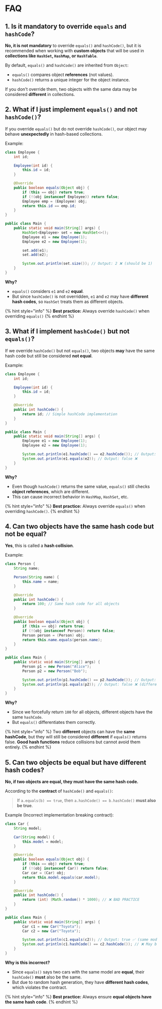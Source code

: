 # FAQ

## **1. Is it mandatory to override `equals` and `hashCode`?**

**No, it is not mandatory** to override `equals()` and `hashCode()`, but it is recommended when working with **custom objects** that will be used in **collections like `HashSet`, `HashMap`, or `HashTable`**.

By default, `equals()` and `hashCode()` are inherited from `Object`:

* `equals()` compares object **references** (not values).
* `hashCode()` returns a unique integer for the object instance.

If you don't override them, two objects with the same data may be considered **different** in collections.

## **2. What if I just implement `equals()` and not `hashCode()`?**

If you override `equals()` but do not override `hashCode()`, our object may behave **unexpectedly** in hash-based collections.

Example:

```java
class Employee {
    int id;

    Employee(int id) {
        this.id = id;
    }

    @Override
    public boolean equals(Object obj) {
        if (this == obj) return true;
        if (!(obj instanceof Employee)) return false;
        Employee emp = (Employee) obj;
        return this.id == emp.id;
    }
}

public class Main {
    public static void main(String[] args) {
        HashSet<Employee> set = new HashSet<>();
        Employee e1 = new Employee(1);
        Employee e2 = new Employee(1);

        set.add(e1);
        set.add(e2);

        System.out.println(set.size()); // Output: 2 ❌ (should be 1)
    }
}
```

**Why?**

* `equals()` considers `e1` and `e2` **equal**.
* But since `hashCode()` is not overridden, `e1` and `e2` may have **different hash codes**, so `HashSet` treats them as different objects.

{% hint style="info" %}
**Best practice:** Always override `hashCode()` when overriding `equals()`
{% endhint %}

## **3. What if I implement `hashCode()` but not `equals()`?**

If we override `hashCode()` but not `equals()`, two objects **may** have the same hash code but still be considered **not equal**.

Example:

```java
class Employee {
    int id;

    Employee(int id) {
        this.id = id;
    }

    @Override
    public int hashCode() {
        return id; // Simple hashCode implementation
    }
}

public class Main {
    public static void main(String[] args) {
        Employee e1 = new Employee(1);
        Employee e2 = new Employee(1);

        System.out.println(e1.hashCode() == e2.hashCode()); // Output: true ✅
        System.out.println(e1.equals(e2)); // Output: false ❌
    }
}
```

**Why?**

* Even though `hashCode()` returns the same value, `equals()` still checks **object references**, which are different.
* This can cause incorrect behavior in `HashMap`, `HashSet`, etc.

{% hint style="info" %}
**Best practice:** Always override `equals()` when overriding `hashCode()`.
{% endhint %}

## **4. Can two objects have the same hash code but not be equal?**

**Yes**, this is called a **hash collision**.

Example:

```java
class Person {
    String name;

    Person(String name) {
        this.name = name;
    }

    @Override
    public int hashCode() {
        return 100; // Same hash code for all objects
    }

    @Override
    public boolean equals(Object obj) {
        if (this == obj) return true;
        if (!(obj instanceof Person)) return false;
        Person person = (Person) obj;
        return this.name.equals(person.name);
    }
}

public class Main {
    public static void main(String[] args) {
        Person p1 = new Person("Alice");
        Person p2 = new Person("Bob");

        System.out.println(p1.hashCode() == p2.hashCode()); // Output: true ✅ (same hashcode)
        System.out.println(p1.equals(p2)); // Output: false ❌ (different objects)
    }
}
```

**Why?**

* Since we forcefully return `100` for all objects, different objects have the same `hashCode`.
* But `equals()` differentiates them correctly.

{% hint style="info" %}
Two **different** objects can have the **same hashCode**, but they will still be considered **different** if `equals()` returns false. **Good hash functions** reduce collisions but cannot avoid them entirely.
{% endhint %}

## **5. Can two objects be equal but have different hash codes?**

**No, if two objects are equal, they must have the same hash code.**

According to the **contract** of `hashCode()` and `equals()`:

> If `a.equals(b) == true`, then `a.hashCode() == b.hashCode()` **must also be true**.

Example (Incorrect implementation breaking contract):

```java
class Car {
    String model;

    Car(String model) {
        this.model = model;
    }

    @Override
    public boolean equals(Object obj) {
        if (this == obj) return true;
        if (!(obj instanceof Car)) return false;
        Car car = (Car) obj;
        return this.model.equals(car.model);
    }

    @Override
    public int hashCode() { 
        return (int) (Math.random() * 1000); // ❌ BAD PRACTICE
    }
}

public class Main {
    public static void main(String[] args) {
        Car c1 = new Car("Toyota");
        Car c2 = new Car("Toyota");

        System.out.println(c1.equals(c2)); // Output: true ✅ (same model)
        System.out.println(c1.hashCode() == c2.hashCode()); // ❌ May be false (wrong implementation)
    }
}
```

**Why is this incorrect?**

* Since `equals()` says two cars with the same model are **equal**, their `hashCode()` **must** also be the same.
* But due to random hash generation, they have **different hash codes**, which violates the contract.

{% hint style="info" %}
**Best practice:** Always ensure **equal objects have the same hash code**.
{% endhint %}

